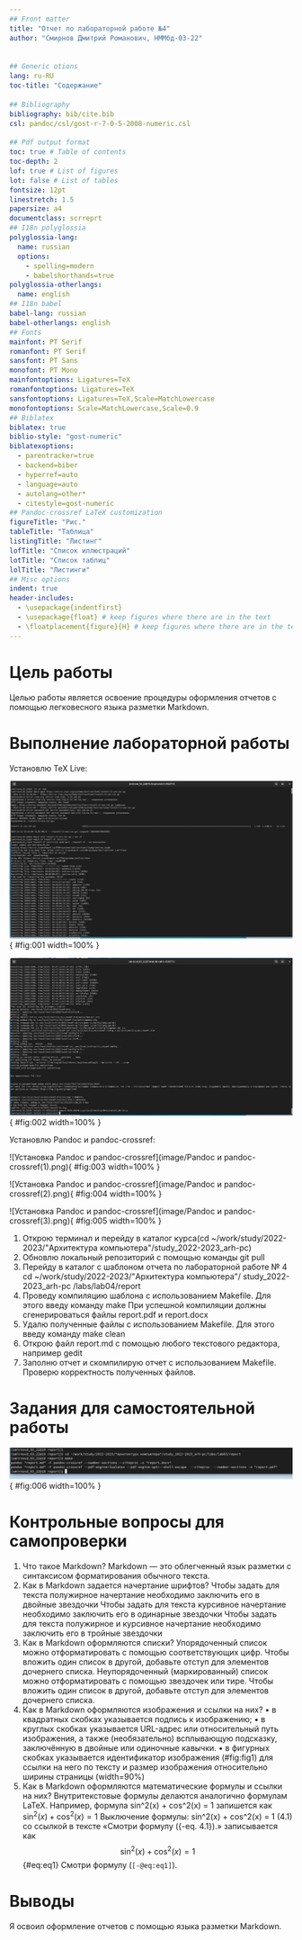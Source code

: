 ```yaml
---
## Front matter
title: "Отчет по лабораторной работе №4"
author: "Смирнов Дмитрий Романович, НММбд-03-22" 


## Generic otions
lang: ru-RU
toc-title: "Содержание"

## Bibliography
bibliography: bib/cite.bib
csl: pandoc/csl/gost-r-7-0-5-2008-numeric.csl

## Pdf output format
toc: true # Table of contents
toc-depth: 2
lof: true # List of figures
lot: false # List of tables
fontsize: 12pt
linestretch: 1.5
papersize: a4
documentclass: scrreprt
## I18n polyglossia
polyglossia-lang:
  name: russian
  options:
	- spelling=modern
	- babelshorthands=true
polyglossia-otherlangs:
  name: english
## I18n babel
babel-lang: russian
babel-otherlangs: english
## Fonts
mainfont: PT Serif
romanfont: PT Serif
sansfont: PT Sans
monofont: PT Mono
mainfontoptions: Ligatures=TeX
romanfontoptions: Ligatures=TeX
sansfontoptions: Ligatures=TeX,Scale=MatchLowercase
monofontoptions: Scale=MatchLowercase,Scale=0.9
## Biblatex
biblatex: true
biblio-style: "gost-numeric"
biblatexoptions:
  - parentracker=true
  - backend=biber
  - hyperref=auto
  - language=auto
  - autolang=other*
  - citestyle=gost-numeric
## Pandoc-crossref LaTeX customization
figureTitle: "Рис."
tableTitle: "Таблица"
listingTitle: "Листинг"
lofTitle: "Список иллюстраций"
lotTitle: "Список таблиц"
lolTitle: "Листинги"
## Misc options
indent: true
header-includes:
  - \usepackage{indentfirst}
  - \usepackage{float} # keep figures where there are in the text
  - \floatplacement{figure}{H} # keep figures where there are in the text
---
```


# Цель работы

Целью работы является освоение процедуры оформления отчетов с помощью легковесного языка разметки Markdown.

# Выполнение лабораторной работы

Установлю TeX Live:

![Установка TeX Live](image/TexLive(1).png){ #fig:001 width=100% }

![Установка TeX Live](image/TexLive(2).png){ #fig:002 width=100% }

Установлю Pandoc и pandoc-crossref:

![Установка Pandoc и pandoc-crossref](image/Pandoc и pandoc-crossref(1).png){ #fig:003 width=100% }

![Установка Pandoc и pandoc-crossref](image/Pandoc и pandoc-crossref(2).png){ #fig:004 width=100% }

![Установка Pandoc и pandoc-crossref](image/Pandoc и pandoc-crossref(3).png){ #fig:005 width=100% }

1. Открою терминал и перейду в каталог курса(cd ~/work/study/2022-2023/"Архитектура компьютера"/study_2022-2023_arh-pc)
2. Обновлю локальный репозиторий с помощью команды git pull
3. Перейду в каталог с шаблоном отчета по лабораторной работе № 4
cd ~/work/study/2022-2023/"Архитектура компьютера"/ study_2022-2023_arh-pc /labs/lab04/report
4. Проведу компиляцию шаблона с использованием Makefile. Для этого введу команду make
При успешной компиляции должны сгенерироваться файлы report.pdf и report.docx
5. Удалю полученные файлы с использованием Makefile. Для этого введу команду make clean
6. Открою файл report.md c помощью любого текстового редактора, например gedit
7. Заполню отчет и скомпилирую отчет с использованием Makefile. Проверю корректность полученных файлов.

# Задания для самостоятельной работы

![Лабораторная работа №3](image/03.png){ #fig:006 width=100% }

# Контрольные вопросы для самопроверки

1. Что такое Markdown?
Markdown — это облегченный язык разметки с синтаксисом форматирования обычного текста.
2. Как в Markdown задается начертание шрифтов?
Чтобы задать для текста полужирное начертание необходимо заключить его в двойные звездочки
Чтобы задать для текста курсивное начертание необходимо заключить его в одинарные звездочки
Чтобы задать для текста полужирное и курсивное начертание необходимо заключить его в тройные звездочки
3. Как в Markdown оформляются списки?
Упорядоченный список можно отформатировать с помощью соответствующих цифр.
Чтобы вложить один список в другой, добавьте отступ для элементов дочернего списка.
Неупорядоченный (маркированный) список можно отформатировать с помощью звездочек или тире.
Чтобы вложить один список в другой, добавьте отступ для элементов дочернего списка.
4. Как в Markdown оформляются изображения и ссылки на них?
• в квадратных скобках указывается подпись к изображению;
• в круглых скобках указывается URL-адрес или относительный путь изображения, а также (необязательно) всплывающую подсказку, заключённую в двойные или одиночные кавычки.
• в фигурных скобках указывается идентификатор изображения (#fig:fig1) для ссылки на него по тексту и размер изображения относительно ширины страницы (width=90%)
5. Как в Markdown оформляются математические формулы и ссылки на них?
Внутритекстовые формулы делаются аналогично формулам LaTeX. Например,
формула sin^2(x) + cos^2(x) = 1 запишется как
$\sin^2 (x) + \cos^2 (x) = 1$
Выключение формулы:
sin^2(x) + cos^2(x) = 1 (4.1)
со ссылкой в тексте «Смотри формулу ({-eq. 4.1}).» записывается как
$$
\sin^2 (x) + \cos^2 (x) = 1
$$ {#eq:eq1}
Смотри формулу (`[-@eq:eq1]`).

# Выводы

Я освоил оформление отчетов с помощью языка разметки Markdown.

